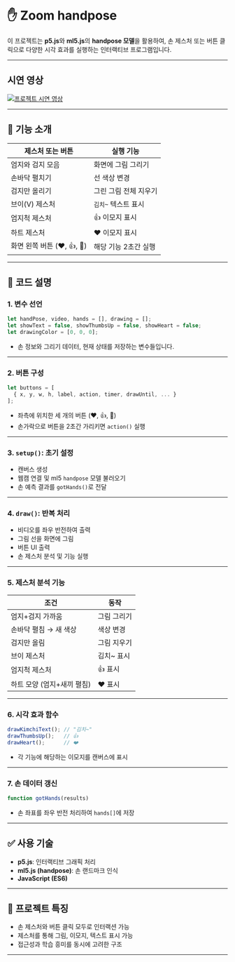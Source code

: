 
# ✋ Zoom handpose

이 프로젝트는 **p5.js**와 **ml5.js**의 **handpose 모델**을 활용하여, 손 제스처 또는 버튼 클릭으로 다양한 시각 효과를 실행하는 인터랙티브 프로그램입니다.

---
## 시연 영상

[![프로젝트 시연 영상](https://img.youtube.com/vi/hfHRWWFuctw/hqdefault.jpg)](https://youtu.be/hfHRWWFuctw)



---

## 📸 기능 소개

| 제스처 또는 버튼 | 실행 기능         |
|------------------|------------------|
| 엄지와 검지 모음     | 화면에 그림 그리기     |
| 손바닥 펼치기        | 선 색상 변경           |
| 검지만 올리기        | 그린 그림 전체 지우기  |
| 브이(V) 제스처      | `김치~` 텍스트 표시   |
| 엄지척 제스처        | 👍 이모지 표시        |
| 하트 제스처         | ❤️ 이모지 표시       |
| 화면 왼쪽 버튼 (❤️, 👍, 📸) | 해당 기능 2초간 실행 |

---

## 🧠 코드 설명

### 1. 변수 선언

```js
let handPose, video, hands = [], drawing = [];
let showText = false, showThumbsUp = false, showHeart = false;
let drawingColor = [0, 0, 0];
```

- 손 정보와 그리기 데이터, 현재 상태를 저장하는 변수들입니다.

---

### 2. 버튼 구성

```js
let buttons = [
  { x, y, w, h, label, action, timer, drawUntil, ... }
];
```

- 좌측에 위치한 세 개의 버튼 (❤️, 👍, 📸)
- 손가락으로 버튼을 2초간 가리키면 `action()` 실행

---

### 3. `setup()`: 초기 설정

- 캔버스 생성
- 웹캠 연결 및 ml5 `handpose` 모델 불러오기
- 손 예측 결과를 `gotHands()`로 전달

---

### 4. `draw()`: 반복 처리

- 비디오를 좌우 반전하여 출력
- 그림 선을 화면에 그림
- 버튼 UI 출력
- 손 제스처 분석 및 기능 실행

---

### 5. 제스처 분석 기능

| 조건 | 동작 |
|------|------|
| 엄지+검지 가까움 | 그림 그리기 |
| 손바닥 펼침 → 새 색상 | 색상 변경 |
| 검지만 올림 | 그림 지우기 |
| 브이 제스처 | 김치~ 표시 |
| 엄지척 제스처 | 👍 표시 |
| 하트 모양 (엄지+새끼 펼침) | ❤️ 표시 |

---

### 6. 시각 효과 함수

```js
drawKimchiText(); // "김치~"
drawThumbsUp();   // 👍
drawHeart();      // ❤️
```

- 각 기능에 해당하는 이모지를 캔버스에 표시

---

### 7. 손 데이터 갱신

```js
function gotHands(results)
```

- 손 좌표를 좌우 반전 처리하여 `hands[]`에 저장

---

## ✅ 사용 기술

- **p5.js**: 인터랙티브 그래픽 처리
- **ml5.js (handpose)**: 손 랜드마크 인식
- **JavaScript (ES6)**

---

## 🎯 프로젝트 특징

- 손 제스처와 버튼 클릭 모두로 인터랙션 가능
- 제스처를 통해 그림, 이모지, 텍스트 표시 가능
- 접근성과 학습 흥미를 동시에 고려한 구조

---


